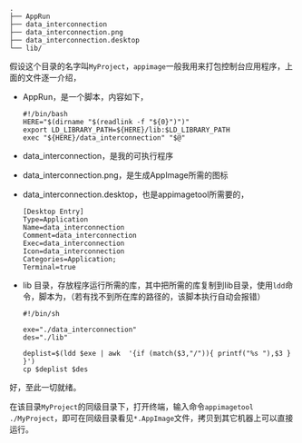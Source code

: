 ```
.
├── AppRun
├── data_interconnection
├── data_interconnection.png
├── data_interconnection.desktop
└── lib/
```

假设这个目录的名字叫`MyProject`，`appimage`一般我用来打包控制台应用程序，上面的文件逐一介绍，

- AppRun，是一个脚本，内容如下，

  ```
  #!/bin/bash
  HERE="$(dirname "$(readlink -f "${0}")")"
  export LD_LIBRARY_PATH=${HERE}/lib:$LD_LIBRARY_PATH
  exec "${HERE}/data_interconnection" "$@"
  ```

- data_interconnection，是我的可执行程序

- data_interconnection.png，是生成AppImage所需的图标

- data_interconnection.desktop，也是appimagetool所需要的，

  ```
  [Desktop Entry]
  Type=Application
  Name=data_interconnection
  Comment=data_interconnection
  Exec=data_interconnection
  Icon=data_interconnection
  Categories=Application;
  Terminal=true
  ```

- lib 目录，存放程序运行所需的库，其中把所需的库复制到lib目录，使用`ldd`命令，脚本为，（若有找不到所在库的路径的，该脚本执行自动会报错）

  ```
  #!/bin/sh
  
  exe="./data_interconnection"
  des="./lib"
  
  deplist=$(ldd $exe | awk  '{if (match($3,"/")){ printf("%s "),$3 } }')
  cp $deplist $des
  ```

好，至此一切就绪。

在该目录`MyProject`的同级目录下，打开终端，输入命令`appimagetool ./MyProject`，即可在同级目录看见`*.AppImage`文件，拷贝到其它机器上可以直接运行。

